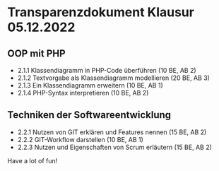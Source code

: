 # Transparenzdokument Klausur 05.12.2022


## OOP mit PHP

- 2.1.1  Klassendiagramm in PHP-Code überführen (10 BE, AB 2)
- 2.1.2  Textvorgabe als Klassendiagramm modellieren (20 BE, AB 3)
- 2.1.3  Ein Klassendiagramm erweitern (10 BE, AB 1)
- 2.1.4  PHP-Syntax interpretieren (10 BE, AB 2)

## Techniken der Softwareentwicklung

- 2.2.1  Nutzen von GIT erklären und Features nennen (15 BE, AB 2)
- 2.2.2  GIT-Workflow darstellen (10 BE, AB 1)
- 2.2.3  Nutzen und Eigenschaften von Scrum erläutern (15 BE, AB 2)

Have a lot of fun!




